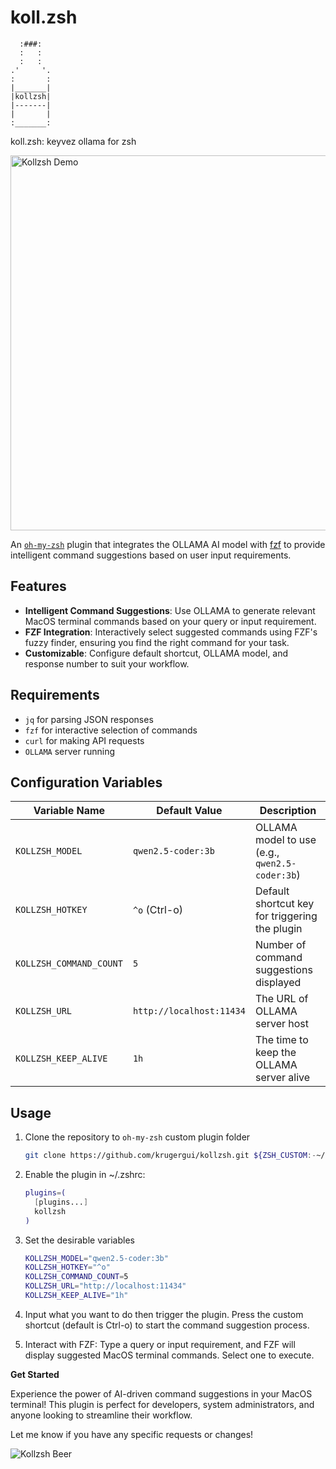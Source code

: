 # koll.zsh

```
  :###:
  :   :
  :   :
.'     '.
:       :
|_______|
|kollzsh|
|‐‐‐‐‐‐‐|
|       |
:_______:
```

koll.zsh: keyvez ollama for zsh

<img src="demo.svg" alt="Kollzsh Demo" width="600">

An [`oh-my-zsh`](https://ohmyz.sh) plugin that integrates the OLLAMA AI model
with [fzf](https://github.com/junegunn/fzf) to provide intelligent command
suggestions based on user input requirements.

## Features

- **Intelligent Command Suggestions**: Use OLLAMA to generate relevant MacOS
  terminal commands based on your query or input requirement.
- **FZF Integration**: Interactively select suggested commands using FZF's fuzzy
  finder, ensuring you find the right command for your task.
- **Customizable**: Configure default shortcut, OLLAMA model, and response number
  to suit your workflow.

## Requirements

- `jq` for parsing JSON responses
- `fzf` for interactive selection of commands
- `curl` for making API requests
- `OLLAMA` server running

## Configuration Variables

| Variable Name           | Default Value            | Description                                    |
| ----------------------- | ------------------------ | ---------------------------------------------- |
| `KOLLZSH_MODEL`         | `qwen2.5-coder:3b`       | OLLAMA model to use (e.g., `qwen2.5-coder:3b`) |
| `KOLLZSH_HOTKEY`        | `^o` (Ctrl-o)            | Default shortcut key for triggering the plugin |
| `KOLLZSH_COMMAND_COUNT` | `5`                      | Number of command suggestions displayed        |
| `KOLLZSH_URL`           | `http://localhost:11434` | The URL of OLLAMA server host                  |
| `KOLLZSH_KEEP_ALIVE`    | `1h`                     | The time to keep the OLLAMA server alive       |

## Usage

1. Clone the repository to `oh-my-zsh` custom plugin folder

   ```bash
   git clone https://github.com/krugergui/kollzsh.git ${ZSH_CUSTOM:-~/.oh-my-zsh/custom}/plugins/kollzsh
   ```

2. Enable the plugin in ~/.zshrc:

   ```bash
   plugins=(
     [plugins...]
     kollzsh
   )
   ```

3. Set the desirable variables

   ```bash
   KOLLZSH_MODEL="qwen2.5-coder:3b"
   KOLLZSH_HOTKEY="^o"
   KOLLZSH_COMMAND_COUNT=5
   KOLLZSH_URL="http://localhost:11434"
   KOLLZSH_KEEP_ALIVE="1h"
   ```

4. Input what you want to do then trigger the plugin. Press the custom shortcut (default is Ctrl-o) to start
   the command suggestion process.

5. Interact with FZF: Type a query or input requirement, and FZF will display
   suggested MacOS terminal commands. Select one to execute.

**Get Started**

Experience the power of AI-driven command suggestions in your MacOS terminal! This
plugin is perfect for developers, system administrators, and anyone looking to
streamline their workflow.

Let me know if you have any specific requests or changes!

![Kollzsh Beer](kollzsh_beer.png)
